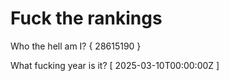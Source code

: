 # Fuck the rankings

Who the hell am I?
{ 28615190 }

What fucking year is it?
[ 2025-03-10T00:00:00Z ]
